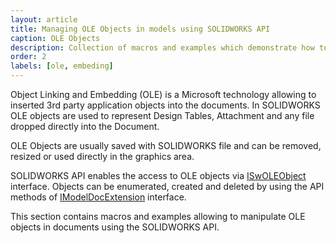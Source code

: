 ```yaml
---
layout: article
title: Managing OLE Objects in models using SOLIDWORKS API
caption: OLE Objects
description: Collection of macros and examples which demonstrate how to work with different embedded OLE objects (design table, attachment etc.) using SOLIDWORKS API
order: 2
labels: [ole, embeding]
---
```

Object Linking and Embedding (OLE) is a Microsoft technology allowing to inserted 3rd party application objects into the documents. In SOLIDWORKS OLE objects are used to represent Design Tables, Attachment and any file dropped directly into the Document.

OLE Objects are usually saved with SOLIDWORKS file and can be removed, resized or used directly in the graphics area.

SOLIDWORKS API enables the access to OLE objects via [ISwOLEObject](http://help.solidworks.com/2018/english/api/sldworksapi/SOLIDWORKS.Interop.sldworks~SOLIDWORKS.Interop.sldworks.ISwOLEObject.html) interface. Objects can be enumerated, created and deleted by using the API methods of [IModelDocExtension](http://help.solidworks.com/2018/english/api/sldworksapi/SolidWorks.Interop.sldworks~SolidWorks.Interop.sldworks.IModelDocExtension.html) interface.

This section contains macros and examples allowing to manipulate OLE objects in documents using the SOLIDWORKS API.